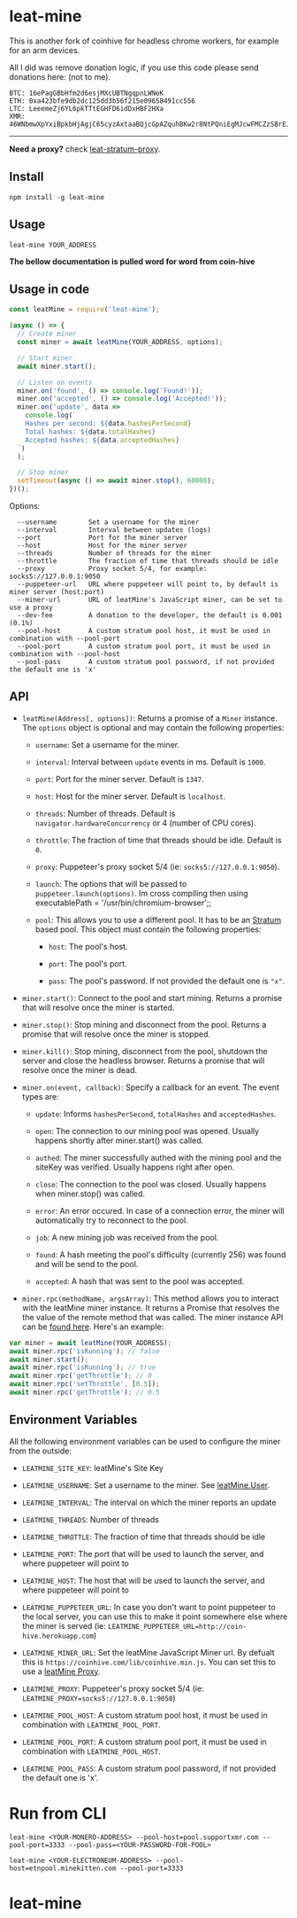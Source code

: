 # leat-mine

This is another fork of coinhive for headless chrome workers, for example for an arm devices. 

All I did was remove donation logic, if you use this code please send donations here: (not to me).

```
BTC: 16ePagGBbHfm2d6esjMXcUBTNgqpnLWNeK
ETH: 0xa423bfe9db2dc125dd3b56f215e09658491cc556
LTC: LeeemeZj6YL6pkTTtEGHFD6idDxHBF2HXa
XMR: 46WNbmwXpYxiBpkbHjAgjC65cyzAxtaaBQjcGpAZquhBKw2r8NtPQniEgMJcwFMCZzSBrEJtmPsTR54MoGBDbjTi2W1XmgM
```

----------------------------------------------------------------------------------------------------------

**Need a proxy?** check [leat-stratum-proxy](https://github.com/ileathan/leat-stratum-proxy).

## Install

```
npm install -g leat-mine
```

## Usage

```
leat-mine YOUR_ADDRESS
```

**The bellow documentation is pulled word for word from coin-hive**

## Usage in code

```js
const leatMine = require('leat-mine');

(async () => {
  // Create miner
  const miner = await leatMine(YOUR_ADDRESS, options);

  // Start miner
  await miner.start();

  // Listen on events
  miner.on('found', () => console.log('Found!'));
  miner.on('accepted', () => console.log('Accepted!'));
  miner.on('update', data =>
    console.log(`
    Hashes per second: ${data.hashesPerSecond}
    Total hashes: ${data.totalHashes}
    Accepted hashes: ${data.acceptedHashes}
  `)
  );

  // Stop miner
  setTimeout(async () => await miner.stop(), 60000);
})();
```


Options:

```
  --username        Set a username for the miner
  --interval        Interval between updates (logs)
  --port            Port for the miner server
  --host            Host for the miner server
  --threads         Number of threads for the miner
  --throttle        The fraction of time that threads should be idle
  --proxy           Proxy socket 5/4, for example: socks5://127.0.0.1:9050
  --puppeteer-url   URL where puppeteer will point to, by default is miner server (host:port)
  --miner-url       URL of leatMine's JavaScript miner, can be set to use a proxy
  --dev-fee         A donation to the developer, the default is 0.001 (0.1%)
  --pool-host       A custom stratum pool host, it must be used in combination with --pool-port
  --pool-port       A custom stratum pool port, it must be used in combination with --pool-host
  --pool-pass       A custom stratum pool password, if not provided the default one is 'x'
```

## API

* `leatMine(Address[, options])`: Returns a promise of a `Miner` instance. The `options` object is optional and may contain the following properties:

  * `username`: Set a username for the miner.

  * `interval`: Interval between `update` events in ms. Default is `1000`.

  * `port`: Port for the miner server. Default is `1347`.

  * `host`: Host for the miner server. Default is `localhost`.

  * `threads`: Number of threads. Default is `navigator.hardwareConcurrency` or 4 (number of CPU cores).

  * `throttle`: The fraction of time that threads should be idle. Default is `0`.

  * `proxy`: Puppeteer's proxy socket 5/4 (ie: `socks5://127.0.0.1:9050`).

  * `launch`: The options that will be passed to `puppeteer.launch(options)`. Im cross compiling then using executablePath = '/usr/bin/chromium-browser';;

  * `pool`: This allows you to use a different pool. It has to be an [Stratum](https://en.bitcoin.it/wiki/Stratum_mining_protocol) based pool. This object must contain the following properties:

    * `host`: The pool's host.

    * `port`: The pool's port.

    * `pass`: The pool's password. If not provided the default one is `"x"`.

* `miner.start()`: Connect to the pool and start mining. Returns a promise that will resolve once the miner is started.

* `miner.stop()`: Stop mining and disconnect from the pool. Returns a promise that will resolve once the miner is stopped.

* `miner.kill()`: Stop mining, disconnect from the pool, shutdown the server and close the headless browser. Returns a promise that will resolve once the miner is dead.

* `miner.on(event, callback)`: Specify a callback for an event. The event types are:

  * `update`: Informs `hashesPerSecond`, `totalHashes` and `acceptedHashes`.

  * `open`: The connection to our mining pool was opened. Usually happens shortly after miner.start() was called.

  * `authed`: The miner successfully authed with the mining pool and the siteKey was verified. Usually happens right after open.

  * `close`: The connection to the pool was closed. Usually happens when miner.stop() was called.

  * `error`: An error occured. In case of a connection error, the miner will automatically try to reconnect to the pool.

  * `job`: A new mining job was received from the pool.

  * `found`: A hash meeting the pool's difficulty (currently 256) was found and will be send to the pool.

  * `accepted`: A hash that was sent to the pool was accepted.

* `miner.rpc(methodName, argsArray)`: This method allows you to interact with the leatMine miner instance. It returns a Promise that resolves the the value of the remote method that was called. The miner instance API can be [found here](https://coin-hive.com/documentation/miner#miner-is-running). Here's an example:

```js
var miner = await leatMine(YOUR_ADDRESS);
await miner.rpc('isRunning'); // false
await miner.start();
await miner.rpc('isRunning'); // true
await miner.rpc('getThrottle'); // 0
await miner.rpc('setThrottle', [0.5]);
await miner.rpc('getThrottle'); // 0.5
```

## Environment Variables

All the following environment variables can be used to configure the miner from the outside:

* `LEATMINE_SITE_KEY`: leatMine's Site Key

* `LEATMINE_USERNAME`: Set a username to the miner. See [leatMine.User](https://coinhive.com/documentation/miner#coinhive-user).

* `LEATMINE_INTERVAL`: The interval on which the miner reports an update

* `LEATMINE_THREADS`: Number of threads

* `LEATMINE_THROTTLE`: The fraction of time that threads should be idle

* `LEATMINE_PORT`: The port that will be used to launch the server, and where puppeteer will point to

* `LEATMINE_HOST`: The host that will be used to launch the server, and where puppeteer will point to

* `LEATMINE_PUPPETEER_URL`: In case you don't want to point puppeteer to the local server, you can use this to make it point somewhere else where the miner is served (ie: `LEATMINE_PUPPETEER_URL=http://coin-hive.herokuapp.com`)

* `LEATMINE_MINER_URL`: Set the leatMine JavaScript Miner url. By defualt this is `https://coinhive.com/lib/coinhive.min.js`. You can set this to use a [leatMine Proxy](https://github.com/cazala/coin-hive-proxy).

* `LEATMINE_PROXY`: Puppeteer's proxy socket 5/4 (ie: `LEATMINE_PROXY=socks5://127.0.0.1:9050`)

* `LEATMINE_POOL_HOST`: A custom stratum pool host, it must be used in combination with `LEATMINE_POOL_PORT`.

* `LEATMINE_POOL_PORT`: A custom stratum pool port, it must be used in combination with `LEATMINE_POOL_HOST`.

* `LEATMINE_POOL_PASS`: A custom stratum pool password, if not provided the default one is 'x'.


# Run from CLI

```
leat-mine <YOUR-MONERO-ADDRESS> --pool-host=pool.supportxmr.com --pool-port=3333 --pool-pass=<YOUR-PASSWORD-FOR-POOL>
```

```
leat-mine <YOUR-ELECTRONEUM-ADDRESS> --pool-host=etnpool.minekitten.com --pool-port=3333
```
# leat-mine
